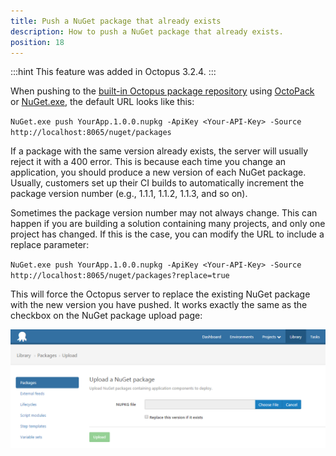 ```yaml
---
title: Push a NuGet package that already exists
description: How to push a NuGet package that already exists.
position: 18
---
```


:::hint
This feature was added in Octopus 3.2.4.
:::

When pushing to the [built-in Octopus package repository](/docs/packaging-applications/package-repositories/index.md) using [OctoPack](/docs/packaging-applications/creating-packages/nuget-packages/using-octopack/index.md) or [NuGet.exe](/docs/packaging-applications/creating-packages/nuget-packages/using-nuget.exe.md), the default URL looks like this:

`NuGet.exe push YourApp.1.0.0.nupkg -ApiKey <Your-API-Key> -Source http://localhost:8065/nuget/packages`

If a package with the same version already exists, the server will usually reject it with a 400 error. This is because each time you change an application, you should produce a new version of each NuGet package. Usually, customers set up their CI builds to automatically increment the package version number (e.g., 1.1.1, 1.1.2, 1.1.3, and so on).

Sometimes the package version number may not always change. This can happen if you are building a solution containing many projects, and only one project has changed. If this is the case, you can modify the URL to include a replace parameter:

`NuGet.exe push YourApp.1.0.0.nupkg -ApiKey <Your-API-Key> -Source http://localhost:8065/nuget/packages?replace=true`

This will force the Octopus server to replace the existing NuGet package with the new version you have pushed. It works exactly the same as the checkbox on the NuGet package upload page:

![](/docs/images/3049103/3278483.png "width=500")
